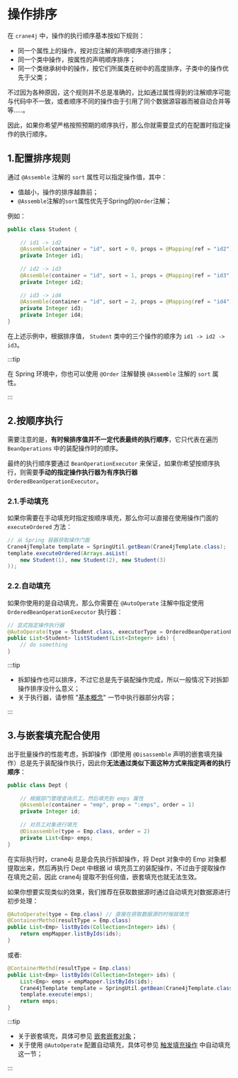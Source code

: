 # 操作排序

在 `crane4j` 中，操作的执行顺序基本按如下规则：

+ 同一个属性上的操作，按对应注解的声明顺序进行排序；
+ 同一个类中操作，按属性的声明顺序排序；
+ 同一个类继承树中的操作，按它们所属类在树中的高度排序，子类中的操作优先于父类；

不过因为各种原因，这个规则并不总是准确的，比如通过属性得到的注解顺序可能与代码中不一致，或者顺序不同的操作由于引用了同个数据源容器而被自动合并等等.....。

因此，如果你希望严格按照预期的顺序执行，那么你就需要显式的在配置时指定操作的执行顺序。

## 1.配置排序规则

通过 `@Assemble` 注解的 `sort` 属性可以指定操作值，其中：

- 值越小，操作的排序越靠前；
- `@Assemble`注解的`sort`属性优先于Spring的`@Order`注解；

例如：

~~~java
public class Student {
    
    // id1 -> id2
    @Assemble(container = "id", sort = 0, props = @Mapping(ref = "id2"))
    private Integer id1;
    
    // id2 -> id3
    @Assemble(container = "id", sort = 1, props = @Mapping(ref = "id3"))
    private Integer id2;
    
    // id3 -> id4
    @Assemble(container = "id", sort = 2, props = @Mapping(ref = "id4"))
    private Integer id3;
    private Integer id4;
}
~~~

在上述示例中，根据排序值， `Student` 类中的三个操作的顺序为 `id1 -> id2 -> id3`。

:::tip

在 Spring 环境中，你也可以使用 `@Order` 注解替换 `@Assemble` 注解的 `sort` 属性。

:::

## 2.按顺序执行

需要注意的是，**有时候排序值并不一定代表最终的执行顺序**，它只代表在遍历 `BeanOperations` 中的装配操作时的顺序。

最终的执行顺序要通过 `BeanOperationExecutor` 来保证，如果你希望按顺序执行，则需要**手动的指定操作执行器为有序执行器** `OrderedBeanOperationExecutor`。

### 2.1.手动填充

如果你需要在手动填充时指定按顺序填充，那么你可以直接在使用操作门面的 `executeOrdered` 方法：

~~~java
// 从 Spring 容器获取操作门面
Crane4jTemplate template = SpringUtil.getBean(Crane4jTemplate.class);
template.executeOrdered(Arrays.asList(
	new Student(1), new Student(2), new Student(3)
));
~~~

### 2.2.自动填充

如果你使用的是自动填充，那么你需要在 `@AutoOperate` 注解中指定使用 `OrderedBeanOperationExecutor` 执行器：

~~~java
// 显式指定操作执行器
@AutoOperate(type = Student.class, executorType = OrderedBeanOperationExecutor.class)
public List<Student> listStudent(List<Integer> ids) {
    // do something
}
~~~

:::tip

- 拆卸操作也可以排序，不过它总是先于装配操作完成，所以一般情况下对拆卸操作排序没什么意义；
- 关于执行器，请参照 "[基本概念](./../user_guide/basic_concept.md)" 一节中执行器部分内容；

:::

## 3.与嵌套填充配合使用

出于批量操作的性能考虑，拆卸操作（即使用 `@Disassemble` 声明的嵌套填充操作）总是先于装配操作执行，因此你**无法通过类似下面这种方式来指定两者的执行顺序**：

~~~java
public class Dept {
    
  	// 根据部门管理查询员工，然后填充到 emps 属性
    @Assemble(container = "emp", prop = ":emps", order = 1)
    private Integer id;
    
  	// 对员工对象进行填充
    @Disassemble(type = Emp.class, order = 2)
    private List<Emp> emps;
}
~~~

在实际执行时，crane4j 总是会先执行拆卸操作，将 Dept 对象中的 Emp 对象都提取出来，然后再执行 Dept 中根据 id 填充员工的装配操作，不过由于提取操作在填充之前，因此 crane4j 提取不到任何值，嵌套填充也就无法生效。

如果你想要实现类似的效果，我们推荐在获取数据源时通过自动填充对数据源进行初步处理：

~~~java
@AutoOperate(type = Emp.class) // 直接在获取数据源的时候就填充
@ContainerMethd(resultType = Emp.class)
public List<Emp> listByIds(Collection<Integer> ids) {
  	return empMapper.listByIds(ids);
}
~~~

或者:

~~~java
@ContainerMethd(resultType = Emp.class)
public List<Emp> listByIds(Collection<Integer> ids) {
  	List<Emp> emps = empMapper.listByIds(ids);
  	Crane4jTemplate template = SpringUtil.getBean(Crane4jTemplate.class); // 获取操作门面进行手动填充
  	template.execute(emps);
  	return emps;
}
~~~

:::tip

-   关于嵌套填充，具体可参见 [嵌套嵌套对象](./declare_disassemble_operation.md)；
-   关于使用 `@AutoOperate` 配置自动填充，具体可参见 [触发填充操作](./trigger_operation.md) 中自动填充这一节；

:::




